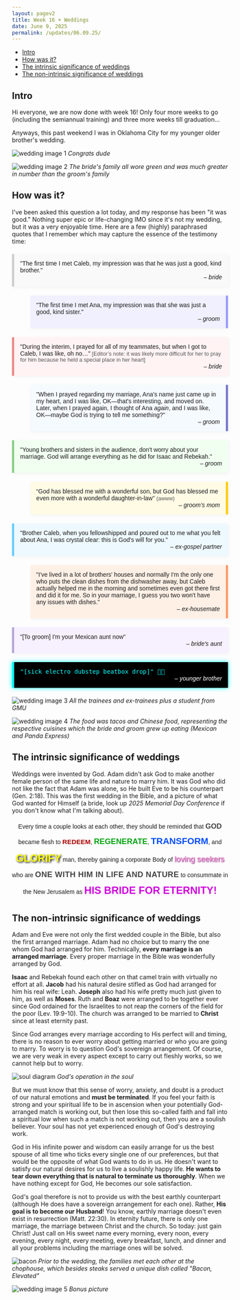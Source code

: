 ```yaml
---
layout: pagev2
title: Week 16 + Weddings
date: June 9, 2025
permalink: /updates/06.09.25/
---
```

- [Intro](#intro)
- [How was it?](#how-was-it)
- [The intrinsic significance of weddings](#the-intrinsic-significance-of-weddings)
- [The non-intrinsic significance of weddings](#the-non-intrinsic-significance-of-weddings)

## Intro

Hi everyone, we are now done with week 16! Only four more weeks to go (including the semiannual training) and three more weeks till graduation…

Anyways, this past weekend I was in Oklahoma City for my younger older brother's wedding.

![wedding image 1](../../img/06.09.25.2.webp)
*Congrats dude*

![wedding image 2](../../img/06.09.25.4.webp)
*The bride's family all wore green and was much greater in number than the groom's family*

## How was it?

I've been asked this question a lot today, and my response has been "it was good." Nothing super epic or life-changing IMO since it's not my wedding, but it was a very enjoyable time. Here are a few (highly) paraphrased quotes that I remember which may capture the essence of the testimony time:

<div style="max-width: 700px; margin: 0 auto; font-family: sans-serif;">
  <div style="background:#f9f9f9; border-left:5px solid #ccc; padding:1em; margin:1.5em 0; box-shadow:2px 2px 8px rgba(0,0,0,0.05);">
    <p style="margin:0;">"The first time I met Caleb, my impression was that he was just a good, kind brother."</p>
    <p style="text-align:right; margin:0; font-style:italic;">– bride</p>
  </div>

  <div style="background:#f0f0ff; border-right:5px solid #99f; padding:1em; margin:1.5em 0 1.5em auto; box-shadow:2px 2px 8px rgba(0,0,0,0.05); max-width:85%;">
    <p style="margin:0;">"The first time I met Ana, my impression was that she was just a good, kind sister."</p>
    <p style="text-align:right; margin:0; font-style:italic;"> – groom</p>
  </div>

  <div style="background:#fff3f3; border-left:5px solid #e88; padding:1em; margin:1.5em 0; box-shadow:2px 2px 8px rgba(0,0,0,0.05);">
    <p style="margin:0;">"During the interim, I prayed for all of my teammates, but when I got to Caleb, I was like, oh no…" <span style='font-size:0.9em; color:#555;'>[Editor’s note: it was likely more difficult for her to pray for him because he held a special place in her heart]</span></p>
    <p style="text-align:right; margin:0; font-style:italic;">– bride</p>
  </div>

  <div style="background:#f5faff; border-right:5px solid #77c; padding:1em; margin:1.5em 0 1.5em auto; box-shadow:2px 2px 8px rgba(0,0,0,0.05); max-width:85%;">
    <p style="margin:0;">"When I prayed regarding my marriage, Ana's name just came up in my heart, and I was like, OK—that's interesting, and moved on. Later, when I prayed again, I thought of Ana <em>again</em>, and I was like, OK—maybe God is trying to tell me something?"</p>
    <p style="text-align:right; margin:0; font-style:italic;">– groom</p>
  </div>

  <div style="background:#f1fff1; border-left:5px solid #8c8; padding:1em; margin:1.5em 0; box-shadow:2px 2px 8px rgba(0,0,0,0.05);">
    <p style="margin:0;">"Young brothers and sisters in the audience, don't worry about your marriage. God will arrange everything as he did for Isaac and Rebekah."</p>
    <p style="text-align:right; margin:0; font-style:italic;">– groom</p>
  </div>

  <div style="background:#fffbe5; border-right:5px solid #fc0; padding:1em; margin:1.5em 0 1.5em auto; box-shadow:2px 2px 8px rgba(0,0,0,0.05); max-width:85%;">
    <p style="margin:0;">“God has blessed me with a wonderful son, but God has blessed me even more with a wonderful daughter-in-law” <span style='font-size:0.9em; color:#555;'>(awww)</span></p>
    <p style="text-align:right; margin:0; font-style:italic;">– groom’s mom</p>
  </div>

  <div style="background:#eef9ff; border-left:5px solid #6cf; padding:1em; margin:1.5em 0; box-shadow:2px 2px 8px rgba(0,0,0,0.05);">
    <p style="margin:0;">"Brother Caleb, when you fellowshipped and poured out to me what you felt about Ana, I was crystal clear: this is God's will for you."</p>
    <p style="text-align:right; margin:0; font-style:italic;">– ex-gospel partner</p>
  </div>

  <div style="background:#fff0e6; border-right:5px solid #f96; padding:1em; margin:1.5em 0 1.5em auto; box-shadow:2px 2px 8px rgba(0,0,0,0.05); max-width:85%;">
    <p style="margin:0;">"I've lived in a lot of brothers' houses and normally I'm the only one who puts the clean dishes from the dishwasher away, but Caleb actually helped me in the morning and sometimes even got there first and did it for me. So in your marriage, I guess you two won't have any issues with dishes."</p>
    <p style="text-align:right; margin:0; font-style:italic;">– ex-housemate</p>
  </div>

  <div style="background:#f7f0ff; border-left:5px solid #b6a6d6; padding:1em; margin:1.5em 0; box-shadow:2px 2px 8px rgba(0,0,0,0.05);">
    <p style="margin:0;">"[To groom] I'm your Mexican aunt now"</p>
    <p style="text-align:right; margin:0; font-style:italic;">– bride's aunt</p>
  </div>

  <div style="background:#000; color:#0ff; border-left:5px solid #0ff; padding:1em; margin:1.5em 0; box-shadow:0 0 10px #0ff;">
    <p style="margin:0; font-family:monospace;">"[sick electro dubstep beatbox drop]" 🎵🔥</p>
    <p style="text-align:right; margin:0; font-style:italic; color: white; ">– younger brother</p>
  </div>
</div>

![wedding image 3](../../img/06.09.25.7.webp)
*All the trainees and ex-trainees plus a student from GMU*

![wedding image 4](../../img/06.09.25.5.webp)
*The food was tacos and Chinese food, representing the respective cuisines which the bride and groom grew up eating (Mexican and Panda Express)*

## The intrinsic significance of weddings

Weddings were invented by God. Adam didn't ask God to make another female person of the same life and nature to marry him. It was God who did not like the fact that Adam was alone, so He built Eve to be his counterpart (Gen. 2:18). This was the first wedding in the Bible, and a picture of what God wanted for Himself (a bride, look up *2025 Memorial Day Conference* if you don't know what I'm talking about). 

<p style="font-family: sans-serif; line-height: 1.8; text-align: center;">
  Every time a couple looks at each other, they should be reminded that 
  <span style="font-weight: bold; font-size: 1.2em; color: #444;">GOD</span> 
  became flesh to 
  <span style="font-weight: bold; font-size: 1.1em; color: rgb(168, 0, 0);">REDEEM</span>, 
  <span style="font-weight: bold; font-size: 1.3em; color: rgb(0, 164, 16)">REGENERATE</span>, 
  <span style="font-weight: bold; font-size: 1.5em; color: rgb(0, 76, 255)">TRANSFORM</span>, and 
  <span style="font-weight: bold; font-size: 1.7em; color:rgb(255, 255, 0); text-shadow: 2px 2px 4px rgba(0,0,0,1);">GLORIFY</span> man, thereby gaining a corporate Body of 
  <span style="font-size: 1.3em; color:rgb(255, 153, 212); text-shadow: 1px 1px 2px rgb(100, 0, 109);">loving seekers</span>
  who are 
  <span style="font-weight: bold; font-size: 1.3em; letter-spacing: 0.5px; color: #444;">ONE WITH HIM IN LIFE AND NATURE</span> 
  to consummate in the New Jerusalem as 
  <span style="font-weight: bold; font-size: 1.7em; color:rgb(207, 0, 221);">HIS BRIDE FOR ETERNITY!</span>
</p>

## The non-intrinsic significance of weddings

Adam and Eve were not only the first wedded couple in the Bible, but also the first arranged marriage. Adam had no choice but to marry the one whom God had arranged for him. Technically, **every marriage is an arranged marriage**. Every proper marriage in the Bible was wonderfully arranged by God. 

**Isaac** and Rebekah found each other on that camel train with virtually no effort at all. **Jacob** had his natural desire stifled as God had arranged for him his real wife: Leah. **Joseph** also had his wife pretty much just given to him, as well as **Moses**. Ruth and **Boaz** were arranged to be together ever since God ordained for the Israelites to not reap the corners of the field for the poor (Lev. 19:9-10). The church was arranged to be married to **Christ** since at least eternity past.

Since God arranges every marriage according to His perfect will and timing, there is no reason to ever worry about getting married or who you are going to marry. To worry is to question God's sovereign arrangement. Of course, we are very weak in every aspect except to carry out fleshly works, so we cannot help but to worry.

![soul diagram](../../img/06.09.25.1.gif)
*God's operation in the soul*

But we must know that this sense of worry, anxiety, and doubt is a product of our natural emotions and **must be terminated**. If you feel your faith is strong and your spiritual life to be in ascension when your potentially God-arranged match is working out, but then lose this so-called faith and fall into a spiritual low when such a match is not working out, then you are a soulish believer. Your soul has not yet experienced enough of God's destroying work. 

God in His infinite power and wisdom can easily arrange for us the best spouse of all time who ticks every single one of our preferences, but that would be the opposite of what God wants to do in us. He doesn't want to satisfy our natural desires for us to live a soulishly happy life. **He wants to tear down everything that is natural to terminate us thoroughly**. When we have nothing except for God, He becomes our sole satisfaction.

God's goal therefore is not to provide us with the best earthly counterpart (although He does have a sovereign arrangement for each one). Rather, **His goal is to become our Husband**! You know, earthly marriage doesn't even exist in resurrection (Matt. 22:30). In eternity future, there is only one marriage, the marriage between Christ and the church. So today: just gain Christ! Just call on His sweet name every morning, every noon, every evening, every night, every meeting, every breakfast, lunch, and dinner and all your problems including the marriage ones will be solved.

![bacon](../../img/06.09.25.6.webp)
*Prior to the wedding, the families met each other at the chophouse, which besides steaks served a unique dish called "Bacon, Elevated"*

![wedding image 5](../../img/06.09.25.3.webp)
*Bonus picture*
